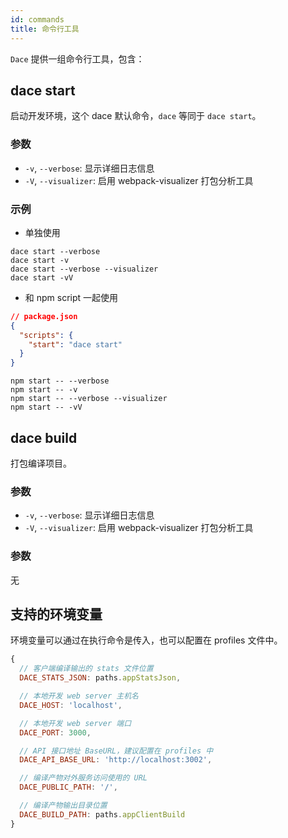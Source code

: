 ```yaml
---
id: commands
title: 命令行工具
---
```


`Dace` 提供一组命令行工具，包含：

## dace start
启动开发环境，这个 dace 默认命令，`dace` 等同于 `dace start`。

### 参数
- `-v`, `--verbose`: 显示详细日志信息
- `-V`, `--visualizer`: 启用 webpack-visualizer 打包分析工具

### 示例
- 单独使用
```
dace start --verbose
dace start -v
dace start --verbose --visualizer
dace start -vV
```

- 和 npm script 一起使用
```json
// package.json
{
  "scripts": {
    "start": "dace start"
  }
}
```

```
npm start -- --verbose
npm start -- -v
npm start -- --verbose --visualizer
npm start -- -vV
```

## dace build
打包编译项目。

### 参数
- `-v`, `--verbose`: 显示详细日志信息
- `-V`, `--visualizer`: 启用 webpack-visualizer 打包分析工具

### 参数
无

## 支持的环境变量

环境变量可以通过在执行命令是传入，也可以配置在 profiles 文件中。

```js
{
  // 客户端编译输出的 stats 文件位置
  DACE_STATS_JSON: paths.appStatsJson,

  // 本地开发 web server 主机名
  DACE_HOST: 'localhost',

  // 本地开发 web server 端口
  DACE_PORT: 3000,

  // API 接口地址 BaseURL，建议配置在 profiles 中
  DACE_API_BASE_URL: 'http://localhost:3002',

  // 编译产物对外服务访问使用的 URL
  DACE_PUBLIC_PATH: '/',

  // 编译产物输出目录位置
  DACE_BUILD_PATH: paths.appClientBuild
}
```
